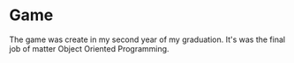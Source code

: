 # Game
The game was create in my second year of my graduation. It's was the final job of matter Object Oriented Programming.

